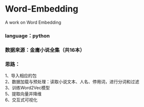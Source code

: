 # Word-Embedding
A work on Word Embedding
### language：python

### 数据来源：金庸小说全集（共16本）
### 思路：
1、导入相应的包  
2、数据加载与预处理：读取小说文本、人名、停用词，进行分词和过滤  
3、训练Word2Vec模型  
5、提取向量并降维  
6、交互式可视化  
